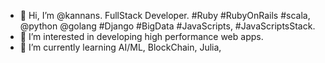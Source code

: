 - 👋 Hi, I’m @kannans. FullStack Developer. #Ruby #RubyOnRails #scala, @python @golang #Django #BigData #JavaScripts, #JavaScriptsStack.
- 👀 I’m interested in developing high performance web apps. 
- 🌱 I’m currently learning AI/ML, BlockChain, Julia,

<!---
kannans/kannans is a ✨ special ✨ repository because its `README.md` (this file) appears on your GitHub profile.
You can click the Preview link to take a look at your changes.

--->
